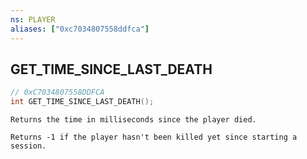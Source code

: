 ```yaml
---
ns: PLAYER
aliases: ["0xc7034807558ddfca"]
---
```

## GET_TIME_SINCE_LAST_DEATH

```c
// 0xC7034807558DDFCA
int GET_TIME_SINCE_LAST_DEATH();
```

```
Returns the time in milliseconds since the player died.

Returns -1 if the player hasn't been killed yet since starting a session.
```
